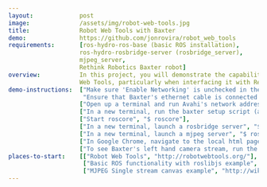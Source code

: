 ```yaml
---
layout:             post
image:              /assets/img/robot-web-tools.jpg
title:              Robot Web Tools with Baxter
demo:               https://github.com/jonrovira/robot_web_tools
requirements:       [ros-hydro-ros-base (basic ROS installation), 
                    ros-hydro-rosbridge-server (rosbridge_server),
                    mjpeg_server,
                    Rethink Robotics Baxter robot]
overview:           In this project, you will demonstrate the capabilities of Robot
                    Web Tools, particularly when interfacing it with Rethink Robotics' Baxter robot. The included demo contains code to publish  a simple message to a ROS Topic, stream one of Baxter's camera feeds, and control Baxter's left arm, all via a web browser.
demo-instructions:  ["Make sure 'Enable Networking' is unchecked in the networking menu of your computer",
                     "Ensure that Baxter's ethernet cable is connected to your computer",
                    ["Open up a terminal and run Avahi's network address configuration daemon", "$ sudo avahi-autoipd eth0"],
                    ["In a new terminal, run the baxter setup script (assuming it's properly configured)", "$ ./baxter.sh"],
                    ["Start roscore", "$ roscore"],
                    ["In a new terminal, launch a rosbridge server", "$ roslaunch rosbridge_server rosbridge_websocket.launch"],
                    ["In a new terminal, launch a mjpeg server", "$ rosrun mjpeg_server mjpeg_server"],
                    ["In Google Chrome, navigate to the local html page", "file:///home/puppeteer/jons_stuff/catkin_ws/src/robot_web_tools/src/index.html"],
                    ["To see Baxter's left hand camera stream, run the startcamera script in a new terminal", "$rosrun robot_web_tools startcamera.py"]]
places-to-start:    [["Robot Web Tools", "http://robotwebtools.org/"],
                     ["Basic ROS functionality with roslibjs example", "http://wiki.ros.org/roslibjs/Tutorials/BasicRosFunctionality"],
                     ["MJPEG Single stream canvas example", "http://wiki.ros.org/mjpegcanvasjs/Tutorials/CreatingASingleStreamCanvas"]]
---
```



